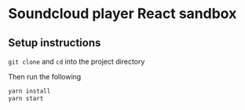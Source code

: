 # Soundcloud player React sandbox

## Setup instructions

`git clone` and `cd` into the project directory

Then run the following

```bash
yarn install
yarn start
```